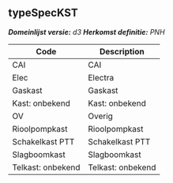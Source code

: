 ## typeSpecKST

*__Domeinlijst versie:__ d3*
*__Herkomst definitie:__ PNH*

|__Code__ |__Description__	|
|	---	|	---	|
| CAI | CAI |
| Elec | Electra |
| Gaskast | Gaskast |
| Kast: onbekend | Kast: onbekend |
| OV | Overig |
| Rioolpompkast | Rioolpompkast |
| Schakelkast PTT | Schakelkast PTT |
| Slagboomkast | Slagboomkast |
| Telkast: onbekend | Telkast: onbekend |
